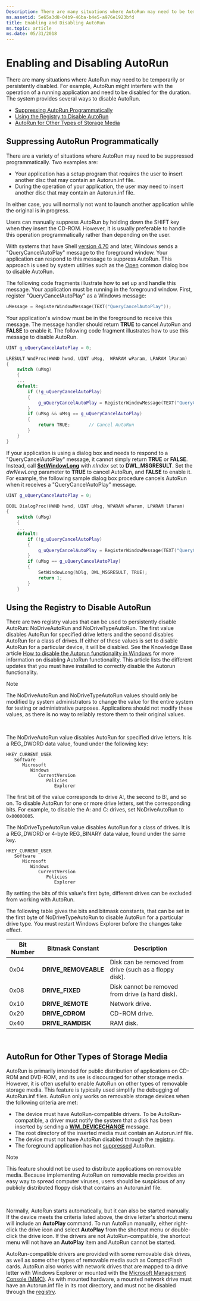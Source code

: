 ```yaml
---
Description: There are many situations where AutoRun may need to be temporarily or persistently disabled.
ms.assetid: 5e65a3d8-04b9-46ba-b4e5-a976e1923bfd
title: Enabling and Disabling AutoRun
ms.topic: article
ms.date: 05/31/2018
---
```


# Enabling and Disabling AutoRun

There are many situations where AutoRun may need to be temporarily or persistently disabled. For example, AutoRun might interfere with the operation of a running application and need to be disabled for the duration. The system provides several ways to disable AutoRun.

-   [Suppressing AutoRun Programmatically](#suppressing-autorun-programmatically)
-   [Using the Registry to Disable AutoRun](#using-the-registry-to-disable-autorun)
-   [AutoRun for Other Types of Storage Media](#autorun-for-other-types-of-storage-media)

## Suppressing AutoRun Programmatically

There are a variety of situations where AutoRun may need to be suppressed programmatically. Two examples are:

-   Your application has a setup program that requires the user to insert another disc that may contain an Autorun.inf file.
-   During the operation of your application, the user may need to insert another disc that may contain an Autorun.inf file.

In either case, you will normally not want to launch another application while the original is in progress.

Users can manually suppress AutoRun by holding down the SHIFT key when they insert the CD-ROM. However, it is usually preferable to handle this operation programmatically rather than depending on the user.

With systems that have Shell [version 4.70](versions.md) and later, Windows sends a "QueryCancelAutoPlay" message to the foreground window. Your application can respond to this message to suppress AutoRun. This approach is used by system utilities such as the [Open](https://msdn.microsoft.com/en-us/library/ms646960(v=VS.85).aspx) common dialog box to disable AutoRun.

The following code fragments illustrate how to set up and handle this message. Your application must be running in the foreground window. First, register "QueryCancelAutoPlay" as a Windows message:


```C++
uMessage = RegisterWindowMessage(TEXT("QueryCancelAutoPlay"));
```



Your application's window must be in the foreground to receive this message. The message handler should return **TRUE** to cancel AutoRun and **FALSE** to enable it. The following code fragment illustrates how to use this message to disable AutoRun.


```C++
UINT g_uQueryCancelAutoPlay = 0;

LRESULT WndProc(HWND hwnd, UINT uMsg,  WPARAM wParam, LPARAM lParam) 
{ 
    switch (uMsg) 
    { 
    ... 
    default: 
        if (!g_uQueryCancelAutoPlay)
        { 
            g_uQueryCancelAutoPlay = RegisterWindowMessage(TEXT("QueryCancelAutoPlay"));
        } 
        if (uMsg && uMsg == g_uQueryCancelAutoPlay)
        { 
            return TRUE;       // Cancel AutoRun
        }
    }
}
```



If your application is using a dialog box and needs to respond to a "QueryCancelAutoPlay" message, it cannot simply return **TRUE** or **FALSE**. Instead, call [**SetWindowLong**](https://msdn.microsoft.com/en-us/library/ms633591(v=VS.85).aspx) with *nIndex* set to **DWL\_MSGRESULT**. Set the *dwNewLong* parameter to **TRUE** to cancel AutoRun, and **FALSE** to enable it. For example, the following sample dialog box procedure cancels AutoRun when it receives a "QueryCancelAutoPlay" message.


```C++
UINT g_uQueryCancelAutoPlay = 0;

BOOL DialogProc(HWND hwnd, UINT uMsg, WPARAM wParam, LPARAM lParam) 
{ 
    switch (uMsg) 
    { 
    ...
    default: 
        if (!g_uQueryCancelAutoPlay)
        {
            g_uQueryCancelAutoPlay = RegisterWindowMessage(TEXT("QueryCancelAutoPlay"));
        } 
        if (uMsg == g_uQueryCancelAutoPlay) 
        {
            SetWindowLong(hDlg, DWL_MSGRESULT, TRUE);          
            return 1;               
        }
    } 
```



## Using the Registry to Disable AutoRun

There are two registry values that can be used to persistently disable AutoRun: NoDriveAutoRun and NoDriveTypeAutoRun. The first value disables AutoRun for specified drive letters and the second disables AutoRun for a class of drives. If either of these values is set to disable AutoRun for a particular device, it will be disabled. See the Knowledge Base article [How to disable the Autorun functionality in Windows](https://go.microsoft.com/fwlink/p/?linkid=200323) for more information on disabling AutoRun functionality. This article lists the different updates that you must have installed to correctly disable the Autorun functionality.

> [!Note]  
> The NoDriveAutoRun and NoDriveTypeAutoRun values should only be modified by system administrators to change the value for the entire system for testing or administrative purposes. Applications should not modify these values, as there is no way to reliably restore them to their original values.

 

The NoDriveAutoRun value disables AutoRun for specified drive letters. It is a REG\_DWORD data value, found under the following key:

```
HKEY_CURRENT_USER
   Software
      Microsoft
         Windows
            CurrentVersion
               Policies
                  Explorer
```

The first bit of the value corresponds to drive A:, the second to B:, and so on. To disable AutoRun for one or more drive letters, set the corresponding bits. For example, to disable the A: and C: drives, set NoDriveAutoRun to `0x00000005`.

The NoDriveTypeAutoRun value disables AutoRun for a class of drives. It is a REG\_DWORD or 4-byte REG\_BINARY data value, found under the same key.

```
HKEY_CURRENT_USER
   Software
      Microsoft
         Windows
            CurrentVersion
               Policies
                  Explorer
```

By setting the bits of this value's first byte, different drives can be excluded from working with AutoRun.

The following table gives the bits and bitmask constants, that can be set in the first byte of NoDriveTypeAutoRun to disable AutoRun for a particular drive type. You must restart Windows Explorer before the changes take effect.



| Bit Number | Bitmask Constant      | Description                                             |
|------------|-----------------------|---------------------------------------------------------|
| 0x04       | **DRIVE\_REMOVEABLE** | Disk can be removed from drive (such as a floppy disk). |
| 0x08       | **DRIVE\_FIXED**      | Disk cannot be removed from drive (a hard disk).        |
| 0x10       | **DRIVE\_REMOTE**     | Network drive.                                          |
| 0x20       | **DRIVE\_CDROM**      | CD-ROM drive.                                           |
| 0x40       | **DRIVE\_RAMDISK**    | RAM disk.                                               |



 

## AutoRun for Other Types of Storage Media

AutoRun is primarily intended for public distribution of applications on CD-ROM and DVD-ROM, and its use is discouraged for other storage media. However, it is often useful to enable AutoRun on other types of removable storage media. This feature is typically used simplify the debugging of AutoRun.inf files. AutoRun only works on removable storage devices when the following criteria are met:

-   The device must have AutoRun-compatible drivers. To be AutoRun-compatible, a driver must notify the system that a disk has been inserted by sending a [**WM\_DEVICECHANGE**](https://msdn.microsoft.com/en-us/library/Aa363480(v=VS.85).aspx) message.
-   The root directory of the inserted media must contain an Autorun.inf file.
-   The device must not have AutoRun disabled through the [registry](#using-the-registry-to-disable-autorun).
-   The foreground application has not [suppressed](#suppressing-autorun-programmatically) AutoRun.

> [!Note]  
> This feature should not be used to distribute applications on removable media. Because implementing AutoRun on removable media provides an easy way to spread computer viruses, users should be suspicious of any publicly distributed floppy disk that contains an Autorun.inf file.

 

Normally, AutoRun starts automatically, but it can also be started manually. If the device meets the criteria listed above, the drive letter's shortcut menu will include an **AutoPlay** command. To run AutoRun manually, either right-click the drive icon and select **AutoPlay** from the shortcut menu or double-click the drive icon. If the drivers are not AutoRun-compatible, the shortcut menu will not have an **AutoPlay** item and AutoRun cannot be started.

AutoRun-compatible drivers are provided with some removable disk drives, as well as some other types of removable media such as CompactFlash cards. AutoRun also works with network drives that are mapped to a drive letter with Windows Explorer or mounted with the [Microsoft Management Console (MMC)](https://msdn.microsoft.com/en-us/library/Aa814987(v=VS.85).aspx). As with mounted hardware, a mounted network drive must have an Autorun.inf file in its root directory, and must not be disabled through the [registry](#using-the-registry-to-disable-autorun).

 

 



